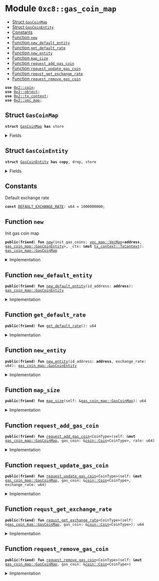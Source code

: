 
<a name="0xc8_gas_coin_map"></a>

# Module `0xc8::gas_coin_map`



-  [Struct `GasCoinMap`](#0xc8_gas_coin_map_GasCoinMap)
-  [Struct `GasCoinEntity`](#0xc8_gas_coin_map_GasCoinEntity)
-  [Constants](#@Constants_0)
-  [Function `new`](#0xc8_gas_coin_map_new)
-  [Function `new_default_entity`](#0xc8_gas_coin_map_new_default_entity)
-  [Function `get_default_rate`](#0xc8_gas_coin_map_get_default_rate)
-  [Function `new_entity`](#0xc8_gas_coin_map_new_entity)
-  [Function `map_size`](#0xc8_gas_coin_map_map_size)
-  [Function `request_add_gas_coin`](#0xc8_gas_coin_map_request_add_gas_coin)
-  [Function `request_update_gas_coin`](#0xc8_gas_coin_map_request_update_gas_coin)
-  [Function `requst_get_exchange_rate`](#0xc8_gas_coin_map_requst_get_exchange_rate)
-  [Function `request_remove_gas_coin`](#0xc8_gas_coin_map_request_remove_gas_coin)


<pre><code><b>use</b> <a href="../../../.././build/Sui/docs/coin.md#0x2_coin">0x2::coin</a>;
<b>use</b> <a href="../../../.././build/Sui/docs/object.md#0x2_object">0x2::object</a>;
<b>use</b> <a href="../../../.././build/Sui/docs/tx_context.md#0x2_tx_context">0x2::tx_context</a>;
<b>use</b> <a href="../../../.././build/Sui/docs/vec_map.md#0x2_vec_map">0x2::vec_map</a>;
</code></pre>



<a name="0xc8_gas_coin_map_GasCoinMap"></a>

## Struct `GasCoinMap`



<pre><code><b>struct</b> <a href="gas_coin_map.md#0xc8_gas_coin_map_GasCoinMap">GasCoinMap</a> <b>has</b> store
</code></pre>



<details>
<summary>Fields</summary>


<dl>
<dt>
<code>active_gas_coins: <a href="../../../.././build/Sui/docs/vec_map.md#0x2_vec_map_VecMap">vec_map::VecMap</a>&lt;<b>address</b>, <a href="gas_coin_map.md#0xc8_gas_coin_map_GasCoinEntity">gas_coin_map::GasCoinEntity</a>&gt;</code>
</dt>
<dd>
The current active gas coin
</dd>
</dl>


</details>

<a name="0xc8_gas_coin_map_GasCoinEntity"></a>

## Struct `GasCoinEntity`



<pre><code><b>struct</b> <a href="gas_coin_map.md#0xc8_gas_coin_map_GasCoinEntity">GasCoinEntity</a> <b>has</b> <b>copy</b>, drop, store
</code></pre>



<details>
<summary>Fields</summary>


<dl>
<dt>
<code>id_address: <b>address</b></code>
</dt>
<dd>

</dd>
<dt>
<code>exchange_rate: u64</code>
</dt>
<dd>

</dd>
</dl>


</details>

<a name="@Constants_0"></a>

## Constants


<a name="0xc8_gas_coin_map_DEFAULT_EXCHANGE_RATE"></a>

Default exchange rate


<pre><code><b>const</b> <a href="gas_coin_map.md#0xc8_gas_coin_map_DEFAULT_EXCHANGE_RATE">DEFAULT_EXCHANGE_RATE</a>: u64 = 1000000000;
</code></pre>



<a name="0xc8_gas_coin_map_new"></a>

## Function `new`

Init gas coin map


<pre><code><b>public</b>(<b>friend</b>) <b>fun</b> <a href="gas_coin_map.md#0xc8_gas_coin_map_new">new</a>(init_gas_coins: <a href="../../../.././build/Sui/docs/vec_map.md#0x2_vec_map_VecMap">vec_map::VecMap</a>&lt;<b>address</b>, <a href="gas_coin_map.md#0xc8_gas_coin_map_GasCoinEntity">gas_coin_map::GasCoinEntity</a>&gt;, _ctx: &<b>mut</b> <a href="../../../.././build/Sui/docs/tx_context.md#0x2_tx_context_TxContext">tx_context::TxContext</a>): <a href="gas_coin_map.md#0xc8_gas_coin_map_GasCoinMap">gas_coin_map::GasCoinMap</a>
</code></pre>



<details>
<summary>Implementation</summary>


<pre><code><b>public</b>(<b>friend</b>) <b>fun</b> <a href="gas_coin_map.md#0xc8_gas_coin_map_new">new</a>(init_gas_coins: VecMap&lt;<b>address</b>, <a href="gas_coin_map.md#0xc8_gas_coin_map_GasCoinEntity">GasCoinEntity</a>&gt;, _ctx: &<b>mut</b> TxContext): <a href="gas_coin_map.md#0xc8_gas_coin_map_GasCoinMap">GasCoinMap</a> {
    <b>let</b> active_gas_coins = <a href="../../../.././build/Sui/docs/vec_map.md#0x2_vec_map_empty">vec_map::empty</a>&lt;<b>address</b>, <a href="gas_coin_map.md#0xc8_gas_coin_map_GasCoinEntity">GasCoinEntity</a>&gt;();
    <b>let</b> init_keys = <a href="../../../.././build/Sui/docs/vec_map.md#0x2_vec_map_keys">vec_map::keys</a>(&init_gas_coins);
    <b>let</b> num_coins = <a href="_length">vector::length</a>(&init_keys);
    <b>let</b> i = 0;
    <b>while</b> (i &lt; num_coins) {
        <b>let</b> (id, gasCoin) = <a href="../../../.././build/Sui/docs/vec_map.md#0x2_vec_map_pop">vec_map::pop</a>(&<b>mut</b> init_gas_coins);
        <a href="../../../.././build/Sui/docs/vec_map.md#0x2_vec_map_insert">vec_map::insert</a>(&<b>mut</b> active_gas_coins, id, gasCoin);
        i = i + 1;
    };
   <a href="gas_coin_map.md#0xc8_gas_coin_map_GasCoinMap">GasCoinMap</a> {
        active_gas_coins
    }
}
</code></pre>



</details>

<a name="0xc8_gas_coin_map_new_default_entity"></a>

## Function `new_default_entity`



<pre><code><b>public</b>(<b>friend</b>) <b>fun</b> <a href="gas_coin_map.md#0xc8_gas_coin_map_new_default_entity">new_default_entity</a>(id_address: <b>address</b>): <a href="gas_coin_map.md#0xc8_gas_coin_map_GasCoinEntity">gas_coin_map::GasCoinEntity</a>
</code></pre>



<details>
<summary>Implementation</summary>


<pre><code><b>public</b>(<b>friend</b>) <b>fun</b> <a href="gas_coin_map.md#0xc8_gas_coin_map_new_default_entity">new_default_entity</a>(id_address: <b>address</b>): <a href="gas_coin_map.md#0xc8_gas_coin_map_GasCoinEntity">GasCoinEntity</a> {
    <a href="gas_coin_map.md#0xc8_gas_coin_map_GasCoinEntity">GasCoinEntity</a> {
        id_address,
        exchange_rate:<a href="gas_coin_map.md#0xc8_gas_coin_map_DEFAULT_EXCHANGE_RATE">DEFAULT_EXCHANGE_RATE</a>
    }
}
</code></pre>



</details>

<a name="0xc8_gas_coin_map_get_default_rate"></a>

## Function `get_default_rate`



<pre><code><b>public</b>(<b>friend</b>) <b>fun</b> <a href="gas_coin_map.md#0xc8_gas_coin_map_get_default_rate">get_default_rate</a>(): u64
</code></pre>



<details>
<summary>Implementation</summary>


<pre><code><b>public</b>(<b>friend</b>) <b>fun</b> <a href="gas_coin_map.md#0xc8_gas_coin_map_get_default_rate">get_default_rate</a>():u64 {
    <a href="gas_coin_map.md#0xc8_gas_coin_map_DEFAULT_EXCHANGE_RATE">DEFAULT_EXCHANGE_RATE</a>
}
</code></pre>



</details>

<a name="0xc8_gas_coin_map_new_entity"></a>

## Function `new_entity`



<pre><code><b>public</b>(<b>friend</b>) <b>fun</b> <a href="gas_coin_map.md#0xc8_gas_coin_map_new_entity">new_entity</a>(id_address: <b>address</b>, exchange_rate: u64): <a href="gas_coin_map.md#0xc8_gas_coin_map_GasCoinEntity">gas_coin_map::GasCoinEntity</a>
</code></pre>



<details>
<summary>Implementation</summary>


<pre><code><b>public</b>(<b>friend</b>) <b>fun</b> <a href="gas_coin_map.md#0xc8_gas_coin_map_new_entity">new_entity</a>(id_address: <b>address</b>, exchange_rate: u64): <a href="gas_coin_map.md#0xc8_gas_coin_map_GasCoinEntity">GasCoinEntity</a> {
    <a href="gas_coin_map.md#0xc8_gas_coin_map_GasCoinEntity">GasCoinEntity</a> {
        id_address,
        exchange_rate
    }
}
</code></pre>



</details>

<a name="0xc8_gas_coin_map_map_size"></a>

## Function `map_size`



<pre><code><b>public</b>(<b>friend</b>) <b>fun</b> <a href="gas_coin_map.md#0xc8_gas_coin_map_map_size">map_size</a>(self: &<a href="gas_coin_map.md#0xc8_gas_coin_map_GasCoinMap">gas_coin_map::GasCoinMap</a>): u64
</code></pre>



<details>
<summary>Implementation</summary>


<pre><code><b>public</b>(<b>friend</b>) <b>fun</b> <a href="gas_coin_map.md#0xc8_gas_coin_map_map_size">map_size</a>(self: &<a href="gas_coin_map.md#0xc8_gas_coin_map_GasCoinMap">GasCoinMap</a>): u64 {
    <a href="../../../.././build/Sui/docs/vec_map.md#0x2_vec_map_size">vec_map::size</a>(&self.active_gas_coins)
}
</code></pre>



</details>

<a name="0xc8_gas_coin_map_request_add_gas_coin"></a>

## Function `request_add_gas_coin`



<pre><code><b>public</b>(<b>friend</b>) <b>fun</b> <a href="gas_coin_map.md#0xc8_gas_coin_map_request_add_gas_coin">request_add_gas_coin</a>&lt;CoinType&gt;(self: &<b>mut</b> <a href="gas_coin_map.md#0xc8_gas_coin_map_GasCoinMap">gas_coin_map::GasCoinMap</a>, gas_coin: &<a href="../../../.././build/Sui/docs/coin.md#0x2_coin_Coin">coin::Coin</a>&lt;CoinType&gt;, rate: u64)
</code></pre>



<details>
<summary>Implementation</summary>


<pre><code><b>public</b>(<b>friend</b>) <b>fun</b> <a href="gas_coin_map.md#0xc8_gas_coin_map_request_add_gas_coin">request_add_gas_coin</a>&lt;CoinType&gt;(
    self: &<b>mut</b> <a href="gas_coin_map.md#0xc8_gas_coin_map_GasCoinMap">GasCoinMap</a>,
    gas_coin: &Coin&lt;CoinType&gt;,
    rate: u64
) {
    <b>let</b> id_address = <a href="../../../.././build/Sui/docs/object.md#0x2_object_id_address">object::id_address</a>&lt;Coin&lt;CoinType&gt;&gt;(gas_coin);
    <a href="../../../.././build/Sui/docs/vec_map.md#0x2_vec_map_insert">vec_map::insert</a>(&<b>mut</b> self.active_gas_coins, id_address, <a href="gas_coin_map.md#0xc8_gas_coin_map_GasCoinEntity">GasCoinEntity</a> {
        id_address,
        exchange_rate: rate
    });
}
</code></pre>



</details>

<a name="0xc8_gas_coin_map_request_update_gas_coin"></a>

## Function `request_update_gas_coin`



<pre><code><b>public</b>(<b>friend</b>) <b>fun</b> <a href="gas_coin_map.md#0xc8_gas_coin_map_request_update_gas_coin">request_update_gas_coin</a>&lt;CoinType&gt;(self: &<b>mut</b> <a href="gas_coin_map.md#0xc8_gas_coin_map_GasCoinMap">gas_coin_map::GasCoinMap</a>, gas_coin: &<a href="../../../.././build/Sui/docs/coin.md#0x2_coin_Coin">coin::Coin</a>&lt;CoinType&gt;, exchange_rate: u64)
</code></pre>



<details>
<summary>Implementation</summary>


<pre><code><b>public</b>(<b>friend</b>) <b>fun</b> <a href="gas_coin_map.md#0xc8_gas_coin_map_request_update_gas_coin">request_update_gas_coin</a>&lt;CoinType&gt;(
    self: &<b>mut</b> <a href="gas_coin_map.md#0xc8_gas_coin_map_GasCoinMap">GasCoinMap</a>,
    gas_coin: &Coin&lt;CoinType&gt;,
    exchange_rate: u64) {
    <b>let</b> id_address = <a href="../../../.././build/Sui/docs/object.md#0x2_object_id_address">object::id_address</a>&lt;Coin&lt;CoinType&gt;&gt;(gas_coin);
    <b>if</b> (<a href="../../../.././build/Sui/docs/vec_map.md#0x2_vec_map_contains">vec_map::contains</a>(&self.active_gas_coins, &id_address)) {
        <b>let</b> entity = <a href="../../../.././build/Sui/docs/vec_map.md#0x2_vec_map_get_mut">vec_map::get_mut</a>(&<b>mut</b> self.active_gas_coins, &id_address);
        entity.exchange_rate = exchange_rate
    }<b>else</b> {
        <a href="../../../.././build/Sui/docs/vec_map.md#0x2_vec_map_insert">vec_map::insert</a>(&<b>mut</b> self.active_gas_coins, id_address, <a href="gas_coin_map.md#0xc8_gas_coin_map_GasCoinEntity">GasCoinEntity</a> {
            id_address,
            exchange_rate,
        });
    }
}
</code></pre>



</details>

<a name="0xc8_gas_coin_map_requst_get_exchange_rate"></a>

## Function `requst_get_exchange_rate`



<pre><code><b>public</b>(<b>friend</b>) <b>fun</b> <a href="gas_coin_map.md#0xc8_gas_coin_map_requst_get_exchange_rate">requst_get_exchange_rate</a>&lt;CoinType&gt;(self: &<a href="gas_coin_map.md#0xc8_gas_coin_map_GasCoinMap">gas_coin_map::GasCoinMap</a>, gas_coin: &<a href="../../../.././build/Sui/docs/coin.md#0x2_coin_Coin">coin::Coin</a>&lt;CoinType&gt;): u64
</code></pre>



<details>
<summary>Implementation</summary>


<pre><code><b>public</b>(<b>friend</b>) <b>fun</b> <a href="gas_coin_map.md#0xc8_gas_coin_map_requst_get_exchange_rate">requst_get_exchange_rate</a>&lt;CoinType&gt;(
    self: &<a href="gas_coin_map.md#0xc8_gas_coin_map_GasCoinMap">GasCoinMap</a>,
    gas_coin: &Coin&lt;CoinType&gt;): u64 {
    <b>let</b> id_address = <a href="../../../.././build/Sui/docs/object.md#0x2_object_id_address">object::id_address</a>&lt;Coin&lt;CoinType&gt;&gt;(gas_coin);
    <b>let</b> gas_entity = <a href="../../../.././build/Sui/docs/vec_map.md#0x2_vec_map_get">vec_map::get</a>(&self.active_gas_coins, &id_address);
    gas_entity.exchange_rate
}
</code></pre>



</details>

<a name="0xc8_gas_coin_map_request_remove_gas_coin"></a>

## Function `request_remove_gas_coin`



<pre><code><b>public</b>(<b>friend</b>) <b>fun</b> <a href="gas_coin_map.md#0xc8_gas_coin_map_request_remove_gas_coin">request_remove_gas_coin</a>&lt;CoinType&gt;(self: &<b>mut</b> <a href="gas_coin_map.md#0xc8_gas_coin_map_GasCoinMap">gas_coin_map::GasCoinMap</a>, gas_coin: &<a href="../../../.././build/Sui/docs/coin.md#0x2_coin_Coin">coin::Coin</a>&lt;CoinType&gt;)
</code></pre>



<details>
<summary>Implementation</summary>


<pre><code><b>public</b>(<b>friend</b>) <b>fun</b> <a href="gas_coin_map.md#0xc8_gas_coin_map_request_remove_gas_coin">request_remove_gas_coin</a>&lt;CoinType&gt;(
    self: &<b>mut</b> <a href="gas_coin_map.md#0xc8_gas_coin_map_GasCoinMap">GasCoinMap</a>,
    gas_coin: &Coin&lt;CoinType&gt;,) {
    <b>let</b> id_address = <a href="../../../.././build/Sui/docs/object.md#0x2_object_id_address">object::id_address</a>&lt;Coin&lt;CoinType&gt;&gt;(gas_coin);
    <a href="../../../.././build/Sui/docs/vec_map.md#0x2_vec_map_remove">vec_map::remove</a>(&<b>mut</b> self.active_gas_coins, &id_address);
}
</code></pre>



</details>

